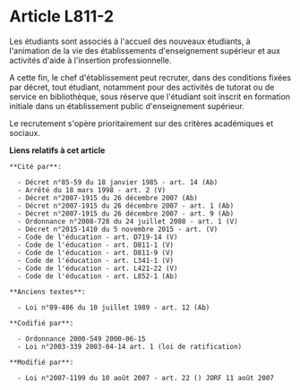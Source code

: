 # Article L811-2

Les étudiants sont associés à l'accueil des nouveaux étudiants, à l'animation de la vie des établissements d'enseignement
supérieur et aux activités d'aide à l'insertion professionnelle.

A cette fin, le chef d'établissement peut recruter, dans des conditions fixées par décret, tout étudiant, notamment pour des
activités de tutorat ou de service en bibliothèque, sous réserve que l'étudiant soit inscrit en formation initiale dans un
établissement public d'enseignement supérieur.

Le recrutement s'opère prioritairement sur des critères académiques et sociaux.

**Liens relatifs à cet article**

	**Cité par**:

	  - Décret n°85-59 du 18 janvier 1985 - art. 14 (Ab)
	  - Arrêté du 18 mars 1998 - art. 2 (V)
	  - Décret n°2007-1915 du 26 décembre 2007 (Ab)
	  - Décret n°2007-1915 du 26 décembre 2007 - art. 1 (Ab)
	  - Décret n°2007-1915 du 26 décembre 2007 - art. 9 (Ab)
	  - Ordonnance n°2008-728 du 24 juillet 2008 - art. 1 (V)
	  - Décret n°2015-1410 du 5 novembre 2015 - art. (V)
	  - Code de l'éducation - art. D719-14 (V)
	  - Code de l'éducation - art. D811-1 (V)
	  - Code de l'éducation - art. D811-9 (V)
	  - Code de l'éducation - art. L341-1 (V)
	  - Code de l'éducation - art. L421-22 (V)
	  - Code de l'éducation - art. L852-1 (Ab)

	**Anciens textes**:

	  - Loi n°89-486 du 10 juillet 1989 - art. 12 (Ab)

	**Codifié par**:

	  - Ordonnance 2000-549 2000-06-15
	  - Loi n°2003-339 2003-04-14 art. 1 (loi de ratification)

	**Modifié par**:

	  - Loi n°2007-1199 du 10 août 2007 - art. 22 () JORF 11 août 2007
